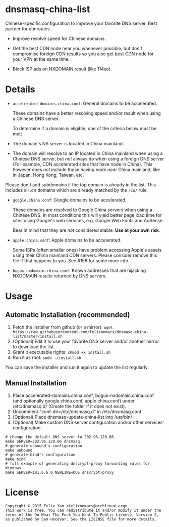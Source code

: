 dnsmasq-china-list
==================

Chinese-specific configuration to improve your favorite DNS server. Best partner for chnroutes.

- Improve resolve speed for Chinese domains.

- Get the best CDN node near you whenever possible, but don't compromise foreign CDN results so you also get best CDN node for your VPN at the same time.

- Block ISP ads on NXDOMAIN result (like 114so).

Details
=======

- `accelerated-domains.china.conf`: General domains to be accelerated.

  These domains have a better resolving speed and/or result when using a Chinese DNS server.

  To determine if a domain is eligible, one of the criteria below must be met:

 - The domain's NS server is located in China mainland.

 - The domain will resolve to an IP located in China mainland when using a Chinese DNS server, but _not_ always do when using a foreign DNS server (For example, CDN accelerated sites that have node in China). This however does _not_ include those having node _near_ China mainland, like in Japan, Hong Kong, Taiwan, etc.

  Please don't add subdomains if the top domain is already in the list. This includes all .cn domains which are already matched by the `/cn/` rule.

- `google.china.conf`: Google domains to be accelerated.

  These domains are resolved to Google China servers when using a Chinese DNS. In most conditions this will yield better page load time for sites using Google's web services, e.g. Google Web Fonts and AdSense.

  Bear in mind that they are _not_ considered stable. **Use at your own risk**.

- `apple.china.conf`: Apple domains to be accelerated.

  Some ISPs (often smaller ones) have problem accessing Apple's assets using their China mainland CDN servers. Please consider remove this file if that happens to you. See #156 for some more info.

- `bogus-nxdomain.china.conf`: Known addresses that are hijacking NXDOMAIN results returned by DNS servers.

Usage
=====

Automatic Installation (recommended)
------------------------------------

1. Fetch the installer from github (or a mirror): `wget https://raw.githubusercontent.com/felixonmars/dnsmasq-china-list/master/install.sh`
2. (Optional) Edit it to use your favorite DNS server and/or another mirror to download the list.
3. Grant it executable rights: `chmod +x install.sh` 
4. Run it as root: `sudo ./install.sh`

You can save the installer and run it again to update the list regularly.

Manual Installation
-------------------

1. Place accelerated-domains.china.conf, bogus-nxdomain.china.conf (and optionally google.china.conf, apple.china.conf) under /etc/dnsmasq.d/ (Create the folder if it does not exist).
2. Uncomment "conf-dir=/etc/dnsmasq.d" in /etc/dnsmasq.conf
3. (Optional) Place dnsmasq-update-china-list into /usr/bin/
4. (Optional) Make custom DNS server configuration and/or other services' configuration.

  ```shell
  # change the default DNS server to 202.96.128.86
  make SERVER=202.96.128.86 dnsmasq
  # generate unbound's configuration
  make unbound
  # generate bind's configuration
  make bind
  # full example of generating dnscrypt-proxy forwarding rules for Windows
  make SERVER=101.6.6.6 NEWLINE=DOS dnscrypt-proxy
  ```

License
=======

```
Copyright © 2015 Felix Yan <felixonmars@archlinux.org>
This work is free. You can redistribute it and/or modify it under the
terms of the Do What The Fuck You Want To Public License, Version 2,
as published by Sam Hocevar. See the LICENSE file for more details.
```

